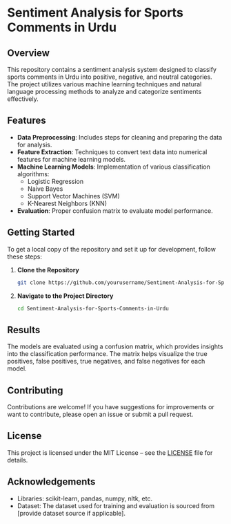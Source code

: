 # Sentiment Analysis for Sports Comments in Urdu

## Overview

This repository contains a sentiment analysis system designed to classify sports comments in Urdu into positive, negative, and neutral categories. The project utilizes various machine learning techniques and natural language processing methods to analyze and categorize sentiments effectively.

## Features

- **Data Preprocessing**: Includes steps for cleaning and preparing the data for analysis.
- **Feature Extraction**: Techniques to convert text data into numerical features for machine learning models.
- **Machine Learning Models**: Implementation of various classification algorithms:
  - Logistic Regression
  - Naive Bayes
  - Support Vector Machines (SVM)
  - K-Nearest Neighbors (KNN)
- **Evaluation**: Proper confusion matrix to evaluate model performance.

## Getting Started

To get a local copy of the repository and set it up for development, follow these steps:

1. **Clone the Repository**
    ```bash
    git clone https://github.com/yourusername/Sentiment-Analysis-for-Sports-Comments-in-Urdu.git
    ```

2. **Navigate to the Project Directory**
    ```bash
    cd Sentiment-Analysis-for-Sports-Comments-in-Urdu
    ```

## Results

The models are evaluated using a confusion matrix, which provides insights into the classification performance. The matrix helps visualize the true positives, false positives, true negatives, and false negatives for each model.

## Contributing

Contributions are welcome! If you have suggestions for improvements or want to contribute, please open an issue or submit a pull request.

## License

This project is licensed under the MIT License – see the [LICENSE](LICENSE) file for details.

## Acknowledgements

- Libraries: scikit-learn, pandas, numpy, nltk, etc.
- Dataset: The dataset used for training and evaluation is sourced from [provide dataset source if applicable].

